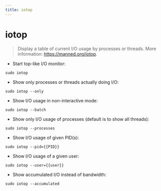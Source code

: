 ```yaml
---
title: iotop
---
```

# iotop

> Display a table of current I/O usage by processes or threads.
> More information: <https://manned.org/iotop>.

- Start top-like I/O monitor:

`sudo iotop`

- Show only processes or threads actually doing I/O:

`sudo iotop --only`

- Show I/O usage in non-interactive mode:

`sudo iotop --batch`

- Show only I/O usage of processes (default is to show all threads):

`sudo iotop --processes`

- Show I/O usage of given PID(s):

`sudo iotop --pid={{PID}}`

- Show I/O usage of a given user:

`sudo iotop --user={{user}}`

- Show accumulated I/O instead of bandwidth:

`sudo iotop --accumulated`
